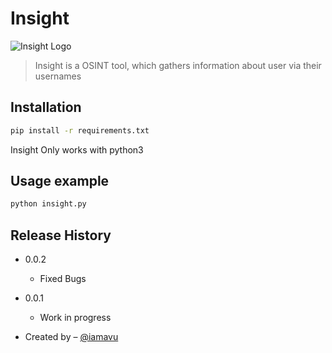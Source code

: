 # Insight
![Insight Logo](https://imgur.com/a/zOIlAjl)
> Insight is a OSINT tool, which gathers information about user via their usernames


## Installation



```sh
pip install -r requirements.txt
```
Insight Only works with python3

## Usage example

```sh
python insight.py 
```

## Release History

* 0.0.2
   * Fixed Bugs
* 0.0.1
    * Work in progress



* Created by – [@iamavu](https://twitter.com/iamavu)




